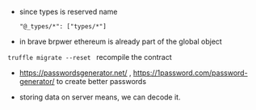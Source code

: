 - since types is reserved name

      "@_types/*": ["types/*"]

- in brave brpwer ethereum is already part of the global object

`truffle migrate --reset ` recompile the contract

- https://passwordsgenerator.net/ , https://1password.com/password-generator/ to create better passwords

- storing data on server means, we can decode it.
